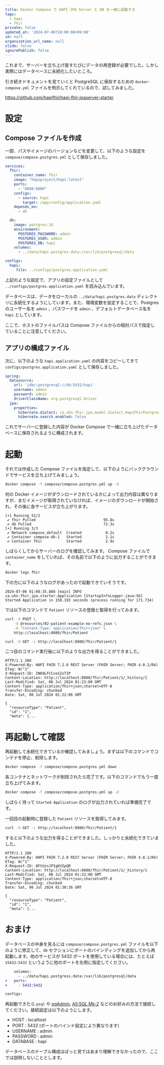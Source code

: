 ```yaml
---
title: Docker Compose で HAPI JPA Server と DB を一緒に起動する
tags:
  - hapi
  - fhir
private: false
updated_at: '2024-07-06T18:00:00+09:00'
id: null
organization_url_name: null
slide: false
ignorePublish: false
---
```


これまで、サーバーを立ち上げ直すたびにデータの再登録が必要でした。しかし実際にはデータベースに永続化したいところ。

引き続きドキュメントを見ていくと PostgreSQL に保存するための `docker-compose.yml` ファイルを例示してくれているので、試してみました。

<https://github.com/hapifhir/hapi-fhir-jpaserver-starter>

# 設定

## Compose ファイルを作成

一部、パスやイメージのバージョンなどを変更して、以下のような設定を `compose/compose.postgres.yml` として保存しました。

```yaml
services:
  fhir:
    container_name: fhir
    image: "hapiproject/hapi:latest"
    ports:
      - "8080:8080"
    configs:
      - source: hapi
        target: /app/config/application.yaml
    depends_on:
      - db

  db:
    image: postgres:16
    environment:
      POSTGRES_PASSWORD: admin
      POSTGRES_USER: admin
      POSTGRES_DB: hapi
    volumes:
      - ../data/hapi.postgres.data:/var/lib/postgresql/data

configs:
  hapi:
     file: ../configs/postgres.application.yaml
```

上記のような設定で、アプリの設定ファイルとして `../configs/postgres.application.yaml` を読み込んでいます。

データベースは、データをローカルの `../data/hapi.postgres.data` ディレクトリに永続化するようにしています。また、環境変数を設定することで、Postgres のユーザー名を `admin` 、パスワードを `admin` 、デフォルトデータベース名を `hapi` としています。

ここで、ホストのファイルパスは Compose ファイルからの相対パスで指定していることに注意してください。

## アプリの構成ファイル

次に、以下のような `hapi.application.yaml` の内容をコピーしてきて `configs/postgres.application.yaml` として保存しました。

```yaml
spring:
  datasource:
    url: 'jdbc:postgresql://db:5432/hapi'
    username: admin
    password: admin
    driverClassName: org.postgresql.Driver
  jpa:
    properties:
      hibernate.dialect: ca.uhn.fhir.jpa.model.dialect.HapiFhirPostgresDialect
      hibernate.search.enabled: false
```

これでサーバーに登録した内容が Docker Compose で一緒に立ち上げたデータベースに保存されるように構成されます。

# 起動

それでは作成した Compose ファイルを指定して、以下のようにバックグラウンドでサービスを立ち上げてみましょう。

```bash
docker compose -f compose/compose.postgres.yml up -d
```

何の Docker イメージがダウンロードされているかによって出力内容は異なりますが、まだイメージが取得されていなければ、イメージのダウンロードが開始され、その後に各サービスが立ち上がります。

```text
[+] Running 52/2
 ✔ fhir Pulled                               95.8s
 ✔ db Pulled                                 72.3s
[+] Running 3/3
 ✔ Network compose_default  Created           0.2s
 ✔ Container compose-db-1   Started           2.1s
 ✔ Container fhir           Started           2.9s
```

しばらくしてからサーバーのログを確認してみます。 Compose ファイルで `container_name` をしていれば、その名前で以下のように出力することができます。

```bash
docker logs fhir
```

下の方に以下のようなログがあったので起動できていそうです。

```text
2024-07-06 01:08:35.888 [main] INFO  ca.uhn.fhir.jpa.starter.Application [StartupInfoLogger.java:56] Started Application in 158.193 seconds (process running for 171.734)
```

では以下のコマンドで `Patient` リソースの登録と取得を行ってみます。

```bash
curl -X POST \
    -d @resources/02-patient-example-no-refs.json \
    -H "Content-Type: application/fhir+json" \
    http://localhost:8080/fhir/Patient

curl -X GET -i http://localhost:8080/fhir/Patient/1
```

二つ目のコマンド実行後に以下のような出力を得ることができました。

```text
HTTP/1.1 200
X-Powered-By: HAPI FHIR 7.2.0 REST Server (FHIR Server; FHIR 4.0.1/R4)
ETag: W/"1"
X-Request-ID: ZN69LFCCvoSZxTIP
Content-Location: http://localhost:8080/fhir/Patient/1/_history/1
Last-Modified: Sat, 06 Jul 2024 01:22:00 GMT
Content-Type: application/fhir+json;charset=UTF-8
Transfer-Encoding: chunked
Date: Sat, 06 Jul 2024 01:22:06 GMT

{
  "resourceType": "Patient",
  "id": "1",
  "meta": {...
```

# 再起動して確認

再起動して永続化できているか確認してみましょう。まずは以下のコマンドでコンテナを停止、削除します。

```bash
docker compose -f compose/compose.postgres.yml down
```

各コンテナとネットワークが削除されたら完了です。以下のコマンドでもう一度立ち上げてみます。

```bash
docker compose -f compose/compose.postgres.yml up -d
```

しばらく待って `Started Application` のログが出力されていれば準備完了です。

一回目の起動時に登録した `Patient` リソースを取得してみます。

```bash
curl -X GET -i http://localhost:8080/fhir/Patient/1
```

すると以下のような出力を得ることができました。しっかりと永続化できていました。

```text
HTTP/1.1 200
X-Powered-By: HAPI FHIR 7.2.0 REST Server (FHIR Server; FHIR 4.0.1/R4)
ETag: W/"1"
X-Request-ID: 8FtUzsJPIgKVIpQR
Content-Location: http://localhost:8080/fhir/Patient/1/_history/1
Last-Modified: Sat, 06 Jul 2024 01:22:00 GMT
Content-Type: application/fhir+json;charset=UTF-8
Transfer-Encoding: chunked
Date: Sat, 06 Jul 2024 01:30:36 GMT

{
  "resourceType": "Patient",
  "id": "1",
  "meta": {...
```

# おまけ

データベースの中身を見るには `compose/compose.postgres.yml` ファイルを以下のように修正して、`db` セクションにポートのバインディングを追加してから再起動します。他のサービスが 5432 ポートを使用している場合には、たとえば `15432:5432` というように他のポートを左側に指定してください。

```diff
    volumes:
      - ../data/hapi.postgress.data:/var/lib/postgresql/data
+   ports:
+     - 5432:5432

configs:
```

再起動できたら `psql` や [pgAdmin](https://www.pgadmin.org/), [A5:SQL Mk-2](https://a5m2.mmatsubara.com/) などのお好みの方法で接続してください。接続設定は以下のようにします。

* HOST : localhost
* PORT : 5432 (ポートのバインド設定により異なります)
* USERNAME : admin
* PASSWORD : admin
* DATABASE : hapi

データベースのテーブル構成はぱっと見ではあまり理解できなかったので、ここでは説明しないこととします。
